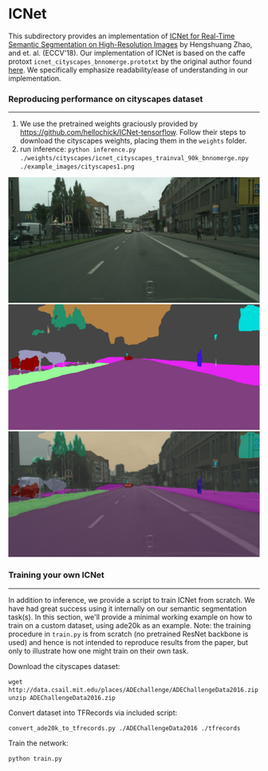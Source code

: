 # ICNet
This subdirectory provides an implementation of [ICNet for Real-Time Semantic Segmentation on High-Resolution Images](https://arxiv.org/abs/1704.08545) by Hengshuang Zhao, and et. al. (ECCV'18). Our implementation of ICNet is based on the caffe protoxt `icnet_cityscapes_bnnomerge.prototxt` by the original author found [here](https://github.com/hszhao/ICNet/blob/master/evaluation/prototxt/icnet_cityscapes_bnnomerge.prototxt). We specifically emphasize readability/ease of understanding in our implementation.


### Reproducing performance on cityscapes dataset
---
1. We use the pretrained weights graciously provided by https://github.com/hellochick/ICNet-tensorflow. Follow their steps to download the cityscapes weights, placing them in the `weights` folder.
2. run inference: `python inference.py ./weights/cityscapes/icnet_cityscapes_trainval_90k_bnnomerge.npy ./example_images/cityscapes1.png`

![Input](example_images/cityscapes1.png)
![Prediction](example_images/cityscapes1_pred.jpg)
![Input + Prediction blended](example_images/cityscapes1_blended.jpg)

### Training your own ICNet
---
In addition to inference, we provide a script to train ICNet from scratch. We have had great success using it internally on our semantic segmentation task(s). In this section, we'll provide a minimal working example on how to train on a custom dataset, using ade20k as an example. Note: the training procedure in `train.py` is from scratch (no pretrained ResNet backbone is used) and hence is not intended to reproduce results from the paper, but only to illustrate how one might train on their own task.

Download the cityscapes dataset:
```
wget http://data.csail.mit.edu/places/ADEchallenge/ADEChallengeData2016.zip
unzip ADEChallengeData2016.zip
```

Convert dataset into TFRecords via included script:
```
convert_ade20k_to_tfrecords.py ./ADEChallengeData2016 ./tfrecords
```

Train the network:
```
python train.py
```
